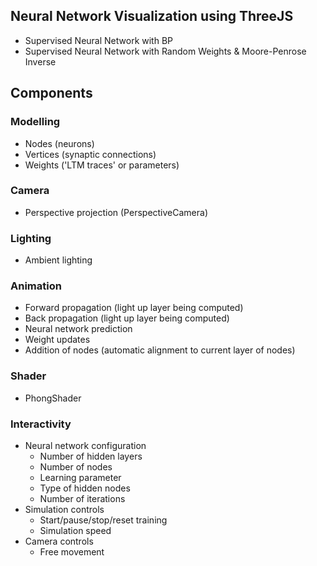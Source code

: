## Neural Network Visualization using ThreeJS

- Supervised Neural Network with BP
- Supervised Neural Network with Random Weights & Moore-Penrose Inverse

## Components
### Modelling
- Nodes (neurons)
- Vertices (synaptic connections)
- Weights ('LTM traces' or parameters)

### Camera
- Perspective projection (PerspectiveCamera)

### Lighting
- Ambient lighting

### Animation
- Forward propagation (light up layer being computed)
- Back propagation (light up layer being computed)
- Neural network prediction
- Weight updates
- Addition of nodes (automatic alignment to current layer of nodes)

### Shader
- PhongShader

### Interactivity
- Neural network configuration 
	- Number of hidden layers
	- Number of nodes
	- Learning parameter
	- Type of hidden nodes
	- Number of iterations
- Simulation controls
	- Start/pause/stop/reset training
	- Simulation speed
- Camera controls
	- Free movement